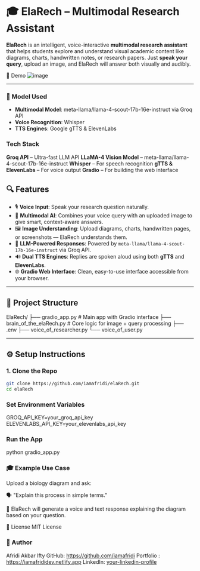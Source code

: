 # 🎓 ElaRech – Multimodal Research Assistant

**ElaRech** is an intelligent, voice-interactive **multimodal research assistant** that helps students explore and understand visual academic content like diagrams, charts, handwritten notes, or research papers. Just **speak your query**, upload an image, and ElaRech will answer both visually and audibly.

📸 Demo
![image](https://github.com/user-attachments/assets/83461316-c96e-4310-9442-f56b7fd2f516)


---


### 🧠 Model Used
- **Multimodal Model**: meta-llama/llama-4-scout-17b-16e-instruct via Groq API
- **Voice Recognition**: Whisper
- **TTS Engines**: Google gTTS & ElevenLabs

### Tech Stack
 **Groq API** – Ultra-fast LLM API
 **LLaMA-4 Vision Model** – meta-llama/llama-4-scout-17b-16e-instruct
 **Whisper** – For speech recognition
 **gTTS & ElevenLabs** – For voice output
 **Gradio** – For building the web interface

## 🔍 Features

- 🎙️ **Voice Input**: Speak your research question naturally.
- 🧠 **Multimodal AI**: Combines your voice query with an uploaded image to give smart, context-aware answers.
- 🖼️ **Image Understanding**: Upload diagrams, charts, handwritten pages, or screenshots — ElaRech understands them.
- 💬 **LLM-Powered Responses**: Powered by `meta-llama/llama-4-scout-17b-16e-instruct` via Groq API.
- 🔊 **Dual TTS Engines**: Replies are spoken aloud using both **gTTS** and **ElevenLabs**.
- 🌐 **Gradio Web Interface**: Clean, easy-to-use interface accessible from your browser.

---

## 📁 Project Structure
ElaRech/
├── gradio_app.py # Main app with Gradio interface 
├── brain_of_the_elaRech.py # Core logic for image + query processing 
├── .env 
├── voice_of_researcher.py 
└── voice_of_user.py 


---

## ⚙️ Setup Instructions

### 1. Clone the Repo
```bash
git clone https://github.com/iamafridi/elaRech.git
cd elaRech
```

### Set Environment Variables
GROQ_API_KEY=your_groq_api_key
ELEVENLABS_API_KEY=your_elevenlabs_api_key

### Run the App
python gradio_app.py

### 🎓 Example Use Case
Upload a biology diagram and ask:

🗣️ "Explain this process in simple terms."

📢 ElaRech will generate a voice and text response explaining the diagram based on your question.

📜 License
MIT License


### 👤 Author
Afridi Akbar Ifty 
GitHub: https://github.com/iamafridi 
Portfolio : https://iamafrididev.netlify.app 
LinkedIn: [your-linkedin-profile](https://www.linkedin.com/in/iamafridi/) 



